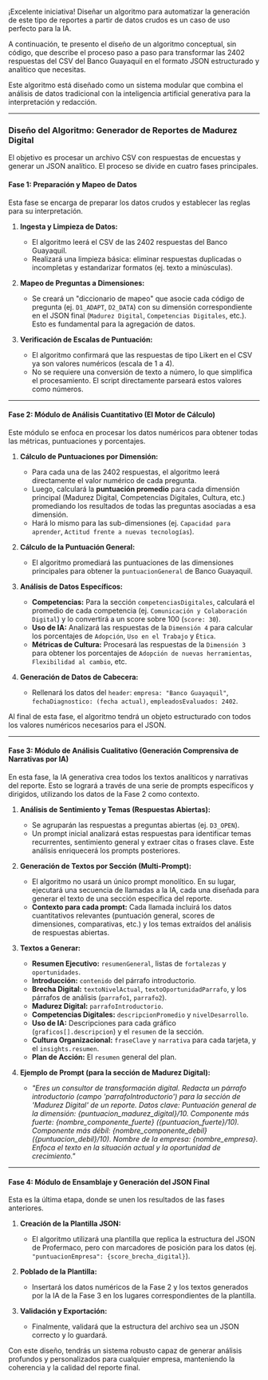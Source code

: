 ¡Excelente iniciativa! Diseñar un algoritmo para automatizar la generación de este tipo de reportes a partir de datos crudos es un caso de uso perfecto para la IA.

A continuación, te presento el diseño de un algoritmo conceptual, sin código, que describe el proceso paso a paso para transformar las 2402 respuestas del CSV del Banco Guayaquil en el formato JSON estructurado y analítico que necesitas.

Este algoritmo está diseñado como un sistema modular que combina el análisis de datos tradicional con la inteligencia artificial generativa para la interpretación y redacción.

---

### **Diseño del Algoritmo: Generador de Reportes de Madurez Digital**

El objetivo es procesar un archivo CSV con respuestas de encuestas y generar un JSON analítico. El proceso se divide en cuatro fases principales.

#### **Fase 1: Preparación y Mapeo de Datos**

Esta fase se encarga de preparar los datos crudos y establecer las reglas para su interpretación.

1.  **Ingesta y Limpieza de Datos:**
    * El algoritmo leerá el CSV de las 2402 respuestas del Banco Guayaquil.
    * Realizará una limpieza básica: eliminar respuestas duplicadas o incompletas y estandarizar formatos (ej. texto a minúsculas).

2.  **Mapeo de Preguntas a Dimensiones:**
    * Se creará un "diccionario de mapeo" que asocie cada código de pregunta (ej. `D1_ADAPT`, `D2_DATA`) con su dimensión correspondiente en el JSON final (`Madurez Digital`, `Competencias Digitales`, etc.). Esto es fundamental para la agregación de datos.

3.  **Verificación de Escalas de Puntuación:**
    * El algoritmo confirmará que las respuestas de tipo Likert en el CSV ya son valores numéricos (escala de 1 a 4).
    * No se requiere una conversión de texto a número, lo que simplifica el procesamiento. El script directamente parseará estos valores como números.

---

#### **Fase 2: Módulo de Análisis Cuantitativo (El Motor de Cálculo)**

Este módulo se enfoca en procesar los datos numéricos para obtener todas las métricas, puntuaciones y porcentajes.

1.  **Cálculo de Puntuaciones por Dimensión:**
    * Para cada una de las 2402 respuestas, el algoritmo leerá directamente el valor numérico de cada pregunta.
    * Luego, calculará la **puntuación promedio** para cada dimensión principal (Madurez Digital, Competencias Digitales, Cultura, etc.) promediando los resultados de todas las preguntas asociadas a esa dimensión.
    * Hará lo mismo para las sub-dimensiones (ej. `Capacidad para aprender`, `Actitud frente a nuevas tecnologías`).

2.  **Cálculo de la Puntuación General:**
    * El algoritmo promediará las puntuaciones de las dimensiones principales para obtener la `puntuacionGeneral` de Banco Guayaquil.

3.  **Análisis de Datos Específicos:**
    * **Competencias:** Para la sección `competenciasDigitales`, calculará el promedio de cada competencia (ej. `Comunicación y Colaboración Digital`) y lo convertirá a un score sobre 100 (`score: 30`).
    * **Uso de IA:** Analizará las respuestas de la `Dimensión 4` para calcular los porcentajes de `Adopción`, `Uso en el Trabajo` y `Ética`.
    * **Métricas de Cultura:** Procesará las respuestas de la `Dimensión 3` para obtener los porcentajes de `Adopción de nuevas herramientas`, `Flexibilidad al cambio`, etc.

4.  **Generación de Datos de Cabecera:**
    * Rellenará los datos del `header`: `empresa: "Banco Guayaquil"`, `fechaDiagnostico: (fecha actual)`, `empleadosEvaluados: 2402`.

Al final de esta fase, el algoritmo tendrá un objeto estructurado con todos los valores numéricos necesarios para el JSON.

---

#### **Fase 3: Módulo de Análisis Cualitativo (Generación Comprensiva de Narrativas por IA)**

En esta fase, la IA generativa crea todos los textos analíticos y narrativas del reporte. Esto se logrará a través de una serie de prompts específicos y dirigidos, utilizando los datos de la Fase 2 como contexto.

1.  **Análisis de Sentimiento y Temas (Respuestas Abiertas):**
    *   Se agruparán las respuestas a preguntas abiertas (ej. `D3_OPEN`).
    *   Un prompt inicial analizará estas respuestas para identificar temas recurrentes, sentimiento general y extraer citas o frases clave. Este análisis enriquecerá los prompts posteriores.

2.  **Generación de Textos por Sección (Multi-Prompt):**
    *   El algoritmo no usará un único prompt monolítico. En su lugar, ejecutará una secuencia de llamadas a la IA, cada una diseñada para generar el texto de una sección específica del reporte.
    *   **Contexto para cada prompt:** Cada llamada incluirá los datos cuantitativos relevantes (puntuación general, scores de dimensiones, comparativas, etc.) y los temas extraídos del análisis de respuestas abiertas.

3.  **Textos a Generar:**
    *   **Resumen Ejecutivo:** `resumenGeneral`, listas de `fortalezas` y `oportunidades`.
    *   **Introducción:** `contenido` del párrafo introductorio.
    *   **Brecha Digital:** `textoNivelActual`, `textoOportunidadParrafo`, y los párrafos de análisis (`parrafo1`, `parrafo2`).
    *   **Madurez Digital:** `parrafoIntroductorio`.
    *   **Competencias Digitales:** `descripcionPromedio` y `nivelDesarrollo`.
    *   **Uso de IA:** Descripciones para cada gráfico (`graficos[].descripcion`) y el `resumen` de la sección.
    *   **Cultura Organizacional:** `fraseClave` y `narrativa` para cada tarjeta, y el `insights.resumen`.
    *   **Plan de Acción:** El `resumen` general del plan.

4.  **Ejemplo de Prompt (para la sección de Madurez Digital):**
    *   *"Eres un consultor de transformación digital. Redacta un párrafo introductorio (campo 'parrafoIntroductorio') para la sección de 'Madurez Digital' de un reporte. Datos clave: Puntuación general de la dimensión: {puntuacion_madurez_digital}/10. Componente más fuerte: {nombre_componente_fuerte} ({puntuacion_fuerte}/10). Componente más débil: {nombre_componente_debil} ({puntuacion_debil}/10). Nombre de la empresa: {nombre_empresa}. Enfoca el texto en la situación actual y la oportunidad de crecimiento."*

--- 

#### **Fase 4: Módulo de Ensamblaje y Generación del JSON Final**

Esta es la última etapa, donde se unen los resultados de las fases anteriores.

1.  **Creación de la Plantilla JSON:**
    * El algoritmo utilizará una plantilla que replica la estructura del JSON de Profermaco, pero con marcadores de posición para los datos (ej. `"puntuacionEmpresa": {score_brecha_digital}`).

2.  **Poblado de la Plantilla:**
    * Insertará los datos numéricos de la Fase 2 y los textos generados por la IA de la Fase 3 en los lugares correspondientes de la plantilla.

3.  **Validación y Exportación:**
    * Finalmente, validará que la estructura del archivo sea un JSON correcto y lo guardará.

Con este diseño, tendrás un sistema robusto capaz de generar análisis profundos y personalizados para cualquier empresa, manteniendo la coherencia y la calidad del reporte final.